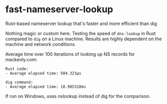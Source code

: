 # fast-nameserver-lookup
Rust-based nameserver lookup that's faster and more efficient than dig

Nothing magic or custom here. Testing the speed of `dns-lookup` in Rust compared to `dig` on a Linux machine. Results are highly dependent on the machine and network conditions. 

Average time over 100 iterations of looking up NS records for mackenly.com:
```
Rust code:
- Average elapsed time: 504.323µs

dig command:
- Average elapsed time: 18.985318ms
```

If run on Windows, uses nslookup instead of dig for the comparison.